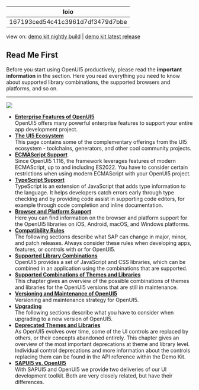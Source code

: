 <!-- loio167193ced54c41c3961d7df3479d7bbe -->

| loio |
| -----|
| 167193ced54c41c3961d7df3479d7bbe |

<div id="loio">

view on: [demo kit nightly build](https://sdk.openui5.org/nightly/#/topic/167193ced54c41c3961d7df3479d7bbe) | [demo kit latest release](https://sdk.openui5.org/topic/167193ced54c41c3961d7df3479d7bbe)</div>

## Read Me First

Before you start using OpenUI5 productively, please read the **important information** in the section. Here you read everything you need to know about supported library combinations, the supported browsers and platforms, and so on.

***

![](images/loio3f296cdc8d764a25b8e7e749488a244d_LowRes.png)

-   **[Enterprise Features of OpenUI5](Enterprise_Features_of_OpenUI5_bf2d55e.md "OpenUI5 offers many powerful enterprise features to support your entire app
		development project.")**  
OpenUI5 offers many powerful enterprise features to support your entire app development project.
-   **[The UI5 Ecosystem](The_UI5_Ecosystem_b72ccb5.md#loiob72ccb50eda94ac9b9be454a03ca4213 "This page contains some of the complementary offerings from the UI5 ecosystem - toolchains, generators, and other cool community
		projects.")**  
This page contains some of the complementary offerings from the UI5 ecosystem - toolchains, generators, and other cool community projects.
-   **[ECMAScript Support](ECMAScript_Support_0cb44d7.md " Since OpenUI5 1.116, the framework leverages features of modern ECMAScript,
		up to and including ES2022. You have to consider
		certain restrictions when using modern ECMAScript with your OpenUI5
		project.")**  
 Since OpenUI5 1.116, the framework leverages features of modern ECMAScript, up to and including ES2022. You have to consider certain restrictions when using modern ECMAScript with your OpenUI5 project.
-   **[TypeScript Support](TypeScript_Support_a7ee961.md "TypeScript is an extension of JavaScript that adds type information to the language. It helps developers catch errors early through type
		checking and by providing code assist in supporting code editors, for example through code completion and inline documentation.")**  
TypeScript is an extension of JavaScript that adds type information to the language. It helps developers catch errors early through type checking and by providing code assist in supporting code editors, for example through code completion and inline documentation.
-   **[Browser and Platform Support](Browser_and_Platform_Support_74b59ef.md "Here you can find information on the browser and platform support for the OpenUI5 libraries on iOS, Android, macOS, and Windows platforms.")**  
Here you can find information on the browser and platform support for the OpenUI5 libraries on iOS, Android, macOS, and Windows platforms.
-   **[Compatibility Rules](Compatibility_Rules_91f0873.md "The following sections describe what SAP can change in major, minor, and patch
		releases. Always consider these rules when developing apps, features, or controls with or
		for OpenUI5.")**  
The following sections describe what SAP can change in major, minor, and patch releases. Always consider these rules when developing apps, features, or controls with or for OpenUI5.
-   **[Supported Library Combinations](Supported_Library_Combinations_363cd16.md "OpenUI5 provides a set of
		JavaScript and CSS libraries, which can be combined in an application using the combinations
		that are supported.")**  
OpenUI5 provides a set of JavaScript and CSS libraries, which can be combined in an application using the combinations that are supported.
-   **[Supported Combinations of Themes and Libraries](Supported_Combinations_of_Themes_and_Libraries_38ff8c2.md "This chapter gives an overview of the possible combinations of themes and libraries for
		the OpenUI5 versions that are
		still in maintenance.")**  
This chapter gives an overview of the possible combinations of themes and libraries for the OpenUI5 versions that are still in maintenance.
-   **[Versioning and Maintenance of OpenUI5](Versioning_and_Maintenance_of_OpenUI5_91f0214.md " Versioning and maintenance strategy for OpenUI5.")**  
 Versioning and maintenance strategy for OpenUI5.
-   **[Upgrading](Upgrading_9638e4f.md "The following sections describe what you have to consider when upgrading to a new version of OpenUI5.")**  
The following sections describe what you have to consider when upgrading to a new version of OpenUI5.
-   **[Deprecated Themes and Libraries](Deprecated_Themes_and_Libraries_a87ca84.md "As OpenUI5 evolves over
		time, some of the UI controls are replaced by others, or their concepts abandoned entirely.
		This chapter gives an overview of the most important deprecations at theme and library
		level. Individual control deprecations and more information about the controls replacing
		them can be found in the API reference within the Demo Kit.")**  
As OpenUI5 evolves over time, some of the UI controls are replaced by others, or their concepts abandoned entirely. This chapter gives an overview of the most important deprecations at theme and library level. Individual control deprecations and more information about the controls replacing them can be found in the API reference within the Demo Kit.
-   **[SAPUI5 vs. OpenUI5](SAPUI5_vs_OpenUI5_5982a97.md "With SAPUI5 and OpenUI5 we provide two deliveries of
		our UI development toolkit. Both are very closely related, but have their
		differences.")**  
With SAPUI5 and OpenUI5 we provide two deliveries of our UI development toolkit. Both are very closely related, but have their differences.

